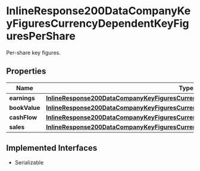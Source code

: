 

# InlineResponse200DataCompanyKeyFiguresCurrencyDependentKeyFiguresPerShare

Per-share key figures.

## Properties

Name | Type | Description | Notes
------------ | ------------- | ------------- | -------------
**earnings** | [**InlineResponse200DataCompanyKeyFiguresCurrencyDependentKeyFiguresPerShareEarnings**](InlineResponse200DataCompanyKeyFiguresCurrencyDependentKeyFiguresPerShareEarnings.md) |  |  [optional]
**bookValue** | [**InlineResponse200DataCompanyKeyFiguresCurrencyDependentKeyFiguresPerShareBookValue**](InlineResponse200DataCompanyKeyFiguresCurrencyDependentKeyFiguresPerShareBookValue.md) |  |  [optional]
**cashFlow** | [**InlineResponse200DataCompanyKeyFiguresCurrencyDependentKeyFiguresPerShareCashFlow**](InlineResponse200DataCompanyKeyFiguresCurrencyDependentKeyFiguresPerShareCashFlow.md) |  |  [optional]
**sales** | [**InlineResponse200DataCompanyKeyFiguresCurrencyDependentKeyFiguresPerShareSales**](InlineResponse200DataCompanyKeyFiguresCurrencyDependentKeyFiguresPerShareSales.md) |  |  [optional]


## Implemented Interfaces

* Serializable


